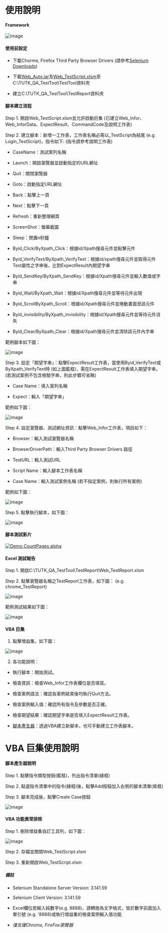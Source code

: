 # 使用說明

#### Framework
![image](https://github.com/Gilleschen/Web_Auto_Testing/blob/master/picture/framework.png)


#### 使用前設定

* 下載Chorme, Firefox Third Party Browser Drivers (請參考<a href="http://www.seleniumhq.org/download/">Selenium Downloads</a>)

* 下載<a href="https://github.com/Gilleschen/Web_Auto_Testing/raw/master/Web_Auto.jar">Web_Auto.jar</a>及<a href="https://github.com/Gilleschen/Web_Auto_Testing/raw/master/Web_TestScrpit.xlsm">Web_TestScript.xlsm</a>至C:\TUTK_QA_TestTool\TestTool資料夾

* 建立C:\TUTK_QA_TestTool\TestReport資料夾


#### 腳本建立流程

Step 1. 開啟Web_TestScript.xlsm並允許啟動巨集 (已建立Web_Infor、Web_InforData、ExpectResult、CommandCode及說明工作表)

Step 2. 建立腳本：新增一工作表，工作表名稱必需以_TestScript為結尾 (e.g. Login_TestScript)，指令如下: (指令請參考說明工作表)

* CaseName：測試案列名稱

* Launch：開啟瀏覽器並啟動指定的URL網址

* Quit：關閉瀏覽器

* Goto：啟動指定URL網址

* Back：點擊上一頁

* Next：點擊下一頁

* Refresh：重新整理網頁

* ScreenShot：螢幕截圖

* Sleep：閒置n秒鐘

* Byid_Click/ByXpath_Click：根據id/Xpath搜尋元件並點擊元件

* Byid_VerifyText/ByXpath_VerifyText：根據id/xpath搜尋元件並取得元件Text屬性之字串後，比對ExpectResult內期望字串

* Byid_SendKey/ByXpath_SendKey：根據id/Xpath搜尋元件並輸入數值或字串

* Byid_Wait/ByXpath_Wait：根據id/Xpath搜尋元件並等待元件出現

* Byid_ScrollByXpath_Scroll：根據id/Xpath搜尋元件並捲動畫面至該元件
        
* Byid_invisibility/ByXpath_invisibility：根據id/Xpath搜尋元件並等待元件消失

* Byid_Clear/ByXpath_Clear：根據id/Xpath搜尋元件並清除該元件內字串
  
範例腳本如下圖：

![image](https://github.com/Gilleschen/Web_Auto_Testing/blob/master/picture/Script_example.PNG)

Step 3. 設定「期望字串」：點擊ExpectResult工作表，當使用Byid_VerifyText或ByXpath_VerifyText時 (如上圖藍框)，需在ExpectResult工作表填入期望字串。 (若測試案例不包含檢驗字串，則此步驟可省略)

* Case Name：填入案列名稱
        
* Expect：輸入「期望字串」
        
範例如下圖：
 
 ![image](https://github.com/Gilleschen/Web_Auto_Testing/blob/master/picture/ExpectResult_example.PNG)
 
Step 4. 設定瀏覽器、測試網址資訊：點擊Web_Infor工作表，項目如下：

* Browser：輸入測試瀏覽器名稱

* BrowserDriverPath：輸入Third Party Browser Drivers 路徑

* TestURL：輸入測試URL

* Script Name：輸入腳本工作表名稱

* Case Name：輸入測試案例名稱 (若不指定案例，則執行所有案例)

範例如下圖：

![image](https://github.com/Gilleschen/Web_Auto_Testing/blob/master/picture/web_infor.PNG)

Step 5. 點擊執行腳本，如下圖：

![image](https://github.com/Gilleschen/Web_Auto_Testing/blob/master/picture/RunScript.png)

 #### 腳本測試影片
 
 [![Demo CountPages alpha](https://github.com/Gilleschen/Web_Auto_Testing/blob/master/picture/demo.gif)](https://drive.google.com/file/d/1CK4uuSvj5FR_Z1jmGxn86sVyF0F7a9yN/view?usp=sharing)

#### Excel 測試報告

Step 1. 開啟C:\TUTK_QA_TestTool\TestReport\Web_TestReport.xlsm

Step 2. 點擊瀏覽器名稱之TestReport工作表，如下圖： (e.g. chrome_TestReport)

![image](https://github.com/Gilleschen/Web_Auto_Testing/blob/master/picture/report.PNG)

範例測試結果如下圖：

![image](https://github.com/Gilleschen/Web_Auto_Testing/blob/master/picture/TestResult.PNG)

#### VBA 巨集

1. 點擊增益集，如下圖：

![image](https://github.com/Gilleschen/Web_Auto_Testing/blob/master/picture/functions.PNG)

2. 各功能說明：

* 執行腳本：開始測試。

* 檢查資訊：檢查Web_Infor工作表欄位是否填寫。
        
* 檢查案例語法：確認各案例結束後均執行Quit方法。
        
* 檢查案例輸入值：確認所有指令及參數是否正確。
        
* 檢查期望結果：確認期望字串是否填入ExpectResult工作表。

* [腳本產生器](#scriptcreater)：透過VBA建立新腳本，也可手動建立工作表腳本。

# VBA 巨集使用說明

<a name="scriptcreater"/>

#### 腳本產生器說明 

Step 1. 點擊指令類型按鈕(藍框)，列出指令清單(綠框)

Step 2. 點選指令清單中的指令(綠框)後，點擊Add按鈕加入右側的腳本清單(紫框)

Step 3. 腳本完成後，點擊Create Case按鈕

![image](https://github.com/Gilleschen/Web_Auto_Testing/blob/master/picture/ScriptCreater.png)

#### VBA 功能異常排除

Step 1. 刪除增益集自訂工具列，如下圖：
        
![image](https://github.com/Gilleschen/Web_Auto_Testing/blob/master/picture/trobuleshotting.png)
        
Step 2. 存檔並關閉Web_TestScript.xlsm
        
Step 3. 重新開啟Web_TestScript.xlsm

##### 備註

* Selenium Standalone Server Version: 3.141.59

* Selenium Client Version: 3.141.59

* Excel欄位若輸入純數字(e.g. 8888)，請轉換為文字格式，皆於數字前面加入單引號 (e.g. '8888)或執行增益集的檢查案例輸入值功能

* *僅支援Chrome, FireFox瀏覽器*

